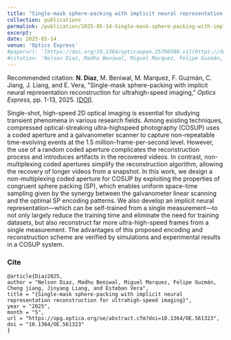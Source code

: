```yaml
---
title: "Single-mask sphere-packing with implicit neural representation reconstruction for ultrahigh-speed imaging"
collection: publications
permalink: /publication/2025-05-14-Single-mask-sphere-packing-with-implicit-neural-representation-reconstruction-for-ultrahigh-speed-imaging
excerpt: 
date: 2025-05-14
venue: 'Optics Express'
#paperurl: '[https://doi.org/10.1364/opticaopen.25706580.v1](https://doi.org/10.1364/opticaopen.25706580.v1)'
#citation: 'Nelson Diaz, Madhu Beniwal, Miguel Marquez, Felipe Guzmán, Cheng Jiang, Jinyang Liang, and Esteban Vera, &quot;Single-mask sphere-packing with implicit neural representation reconstruction for ultrahigh-speed imaging.&quot; <i>, Optics Express,</i>., pp. 1-13, 2025.'
---
```


Recommended citation: **N. Diaz**, M. Beniwal, M. Marquez, F. Guzmán, C. Jiang, J. Liang, and E. Vera, "Single-mask sphere-packing with implicit neural representation reconstruction for ultrahigh-speed imaging," <i> Optics Express,</i> pp. 1-13, 2025. [[DOI]](https://doi.org/10.1364/OE.561323).

Single-shot, high-speed 2D optical imaging is essential for studying transient phenomena in
various research fields. Among existing techniques, compressed optical-streaking ultra-highspeed photography (COSUP) uses a coded aperture and a galvanometer scanner to capture
non-repeatable time-evolving events at the 1.5 million-frame-per-second level. However, the use
of a random coded aperture complicates the reconstruction process and introduces artifacts in
the recovered videos. In contrast, non-multiplexing coded apertures simplify the reconstruction
algorithm, allowing the recovery of longer videos from a snapshot. In this work, we design a
non-multiplexing coded aperture for COSUP by exploiting the properties of congruent sphere
packing (SP), which enables uniform space-time sampling given by the synergy between the
galvanometer linear scanning and the optimal SP encoding patterns. We also develop an implicit
neural representation—which can be self-trained from a single measurement—to not only largely
reduce the training time and eliminate the need for training datasets, but also reconstruct far more
ultra-high-speed frames from a single measurement. The advantages of this proposed encoding
and reconstruction scheme are verified by simulations and experimental results in a COSUP
system.
### Cite

```
@article{Diaz2025,
author = "Nelson Diaz, Madhu Beniwal, Miguel Marquez, Felipe Guzmán, Cheng jiang, Jinyang Liang, and Esteban Vera",
title = "{Single-mask sphere-packing with implicit neural representation reconstruction for ultrahigh-speed imaging}",
year = "2025",
month = "5",
url = "https://opg.optica.org/oe/abstract.cfm?doi=10.1364/OE.561323",
doi = "10.1364/OE.561323"
}
```
